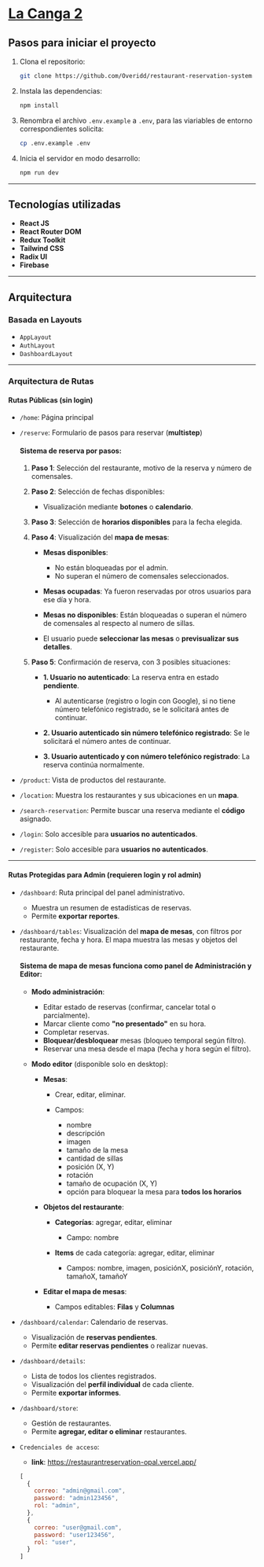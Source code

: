 # [**La Canga 2**](https://restaurantreservation-opal.vercel.app/)  

## Pasos para iniciar el proyecto 

1. Clona el repositorio:

   ```bash
   git clone https://github.com/Overidd/restaurant-reservation-system
   ```

2. Instala las dependencias:

   ```bash
   npm install
   ```
3. Renombra el archivo `.env.example` a `.env`, para las viariables de entorno correspondientes solicita:

   ```bash
   cp .env.example .env
   ```

4. Inicia el servidor en modo desarrollo:

   ```bash
   npm run dev
   ```

---

## Tecnologías utilizadas

* **React JS**
* **React Router DOM**
* **Redux Toolkit**
* **Tailwind CSS**
* **Radix UI**
* **Firebase**

---

## Arquitectura

### Basada en Layouts

* `AppLayout`
* `AuthLayout`
* `DashboardLayout`

---

### Arquitectura de Rutas

#### Rutas Públicas (sin login)

* `/home`: Página principal

* `/reserve`: Formulario de pasos para reservar (**multistep**)

  #### Sistema de reserva por pasos:

  1. **Paso 1**: Selección del restaurante, motivo de la reserva y número de comensales.
  2. **Paso 2**: Selección de fechas disponibles:

     * Visualización mediante **botones** o **calendario**.
  3. **Paso 3**: Selección de **horarios disponibles** para la fecha elegida.
  4. **Paso 4**: Visualización del **mapa de mesas**:

     * **Mesas disponibles**:

       * No están bloqueadas por el admin.
       * No superan el número de comensales seleccionados.
     * **Mesas ocupadas**: Ya fueron reservadas por otros usuarios para ese día y hora.
     * **Mesas no disponibles**: Están bloqueadas o superan el número de comensales al respecto al numero de sillas.
     * El usuario puede **seleccionar las mesas** o **previsualizar sus detalles**.
  5. **Paso 5**: Confirmación de reserva, con 3 posibles situaciones:

     * **1. Usuario no autenticado**: La reserva entra en estado **pendiente**.

       * Al autenticarse (registro o login con Google), si no tiene número telefónico registrado, se le solicitará antes de continuar.
     * **2. Usuario autenticado sin número telefónico registrado**: Se le solicitará el número antes de continuar.
     * **3. Usuario autenticado y con número telefónico registrado**: La reserva continúa normalmente.

* `/product`: Vista de productos del restaurante.

* `/location`: Muestra los restaurantes y sus ubicaciones en un **mapa**.

* `/search-reservation`: Permite buscar una reserva mediante el **código** asignado.

* `/login`: Solo accesible para **usuarios no autenticados**.

* `/register`: Solo accesible para **usuarios no autenticados**.

---

#### Rutas Protegidas para Admin (requieren login y rol admin)

* `/dashboard`:
  Ruta principal del panel administrativo.

  * Muestra un resumen de estadísticas de reservas.
  * Permite **exportar reportes**.

* `/dashboard/tables`:
  Visualización del **mapa de mesas**, con filtros por restaurante, fecha y hora.
  El mapa muestra las mesas y objetos del restaurante.

  #### Sistema de mapa de mesas funciona como panel de Administración y Editor:

  * **Modo administración**:
    * Editar estado de reservas (confirmar, cancelar total o parcialmente).
    * Marcar cliente como **"no presentado"** en su hora.
    * Completar reservas.
    * **Bloquear/desbloquear** mesas (bloqueo temporal según filtro).
    * Reservar una mesa desde el mapa (fecha y hora según el filtro).

  * **Modo editor** (disponible solo en desktop):

    * **Mesas**:

      * Crear, editar, eliminar.
      * Campos:

        * nombre
        * descripción
        * imagen
        * tamaño de la mesa
        * cantidad de sillas
        * posición (X, Y)
        * rotación
        * tamaño de ocupación (X, Y)
        * opción para bloquear la mesa para **todos los horarios**

    * **Objetos del restaurante**:

      * **Categorías**: agregar, editar, eliminar

        * Campo: nombre
      * **Items** de cada categoría: agregar, editar, eliminar

        * Campos: nombre, imagen, posiciónX, posiciónY, rotación, tamañoX, tamañoY

    * **Editar el mapa de mesas**:

      * Campos editables: **Filas** y **Columnas**

* `/dashboard/calendar`:
  Calendario de reservas.

  * Visualización de **reservas pendientes**.
  * Permite **editar reservas pendientes** o realizar nuevas.

* `/dashboard/details`:

  * Lista de todos los clientes registrados.
  * Visualización del **perfil individual** de cada cliente.
  * Permite **exportar informes**.

* `/dashboard/store`:

  * Gestión de restaurantes.
  * Permite **agregar, editar o eliminar** restaurantes.


* `Credenciales de acceso`:
  - **link**: https://restaurantreservation-opal.vercel.app/ 
  ```javascript 
  [
    {         
      correo: "admin@gmail.com",
      password: "admin123456",
      rol: "admin",
    },
    {
      correo: "user@gmail.com",
      password: "user123456",
      rol: "user",
    }
  ]
  ```

